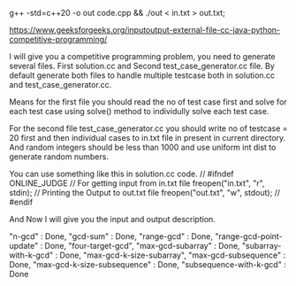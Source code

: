 g++ -std=c++20 -o out code.cpp && ./out < in.txt > out.txt;

https://www.geeksforgeeks.org/inputoutput-external-file-cc-java-python-competitive-programming/

I will give you a competitive programming problem, you need to generate several files.
First solution.cc and Second test_case_generator.cc file.
By default generate both files to handle multiple testcase both in solution.cc and test_case_generator.cc.

Means for the first file you should read the no of test case first and solve for each test case using solve() method to individully solve each test case.
 
For the second file test_case_generator.cc you should write no of testcase = 20 first and then individual cases to in.txt file in present in current directory.
And random integers should be less than 1000 and use uniform int dist to generate random numbers.

You can use something like this in solution.cc code.
// #ifndef ONLINE_JUDGE 
// For getting input from in.txt file 
freopen("in.txt", "r", stdin); 
// Printing the Output to out.txt file 
freopen("out.txt", "w", stdout); 
// #endif 

And Now I will give you the input and output description.

<!-- Tracker -->

"n-gcd" : Done,
"gcd-sum" : Done,
"range-gcd" : Done, 
"range-gcd-point-update" : Done,
"four-target-gcd",
"max-gcd-subarray" : Done,
"subarray-with-k-gcd" : Done,
"max-gcd-k-size-subarray",
"max-gcd-subsequence" : Done,
"max-gcd-k-size-subsequence" : Done,
"subsequence-with-k-gcd" : Done